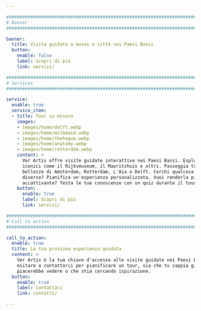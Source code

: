 ```yaml
---

################################################################################
# Banner
################################################################################

banner:
  title: Visite guidate a musei e città nei Paesi Bassi
  button:
    enable: false
    label: Scopri di più
    link: servizi/

################################################################################
# Services
################################################################################

service:
  enable: true
  service_item:
  - title: Tour su misura
    images:
    - images/home/delft.webp
    - images/home/milkmaid.webp
    - images/home/thehague.webp
    - images/home/anatomy.webp
    - images/home/rotterdam.webp
    content: >
      Ver Artis offre visite guidate interattive nei Paesi Bassi. Esplora musei
      iconici come il Rijksmuseum, il Mauritshuis e altri. Passeggia tra le
      bellezze di Amsterdam, Rotterdam, L'Aia o Delft. Cerchi qualcosa di
      diverso? Pianifica un'esperienza personalizzata. Vuoi renderla più
      accattivante? Testa le tue conoscenze con un quiz durante il tour.
    button:
      enable: true
      label: Scopri di più
      link: servizi/

################################################################################
# Call to action
################################################################################

call_to_action:
  enable: true
  title: La tua prossima esperienza guidata
  content: >
    Ver Artis è la tua chiave d'accesso alle visite guidate nei Paesi Bassi. Non
    esitare a contattarci per pianificare un tour, sia che tu sappia già cosa ti
    piacerebbe vedere o che stia cercando ispirazione.
  button:
    enable: true
    label: Contattaci
    link: contatti/

---
```

